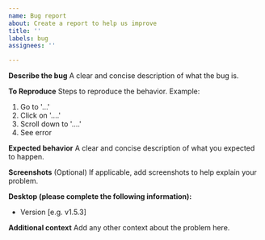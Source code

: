 ```yaml
---
name: Bug report
about: Create a report to help us improve
title: ''
labels: bug
assignees: ''

---
```


**Describe the bug**
A clear and concise description of what the bug is.

**To Reproduce**
Steps to reproduce the behavior. Example:

1. Go to '...'
2. Click on '....'
3. Scroll down to '....'
4. See error

**Expected behavior**
A clear and concise description of what you expected to happen.

**Screenshots** (Optional)
If applicable, add screenshots to help explain your problem.

**Desktop (please complete the following information):**
 - Version [e.g. v1.5.3]

**Additional context**
Add any other context about the problem here.
